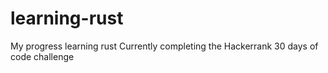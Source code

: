 # learning-rust
My progress learning rust
Currently completing the Hackerrank 30 days of code challenge
